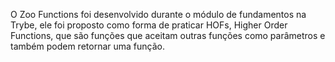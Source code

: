O Zoo Functions foi desenvolvido durante o módulo de fundamentos na Trybe, ele foi proposto como forma de praticar HOFs, Higher Order Functions, que são funções que aceitam outras funções como parâmetros e também podem retornar uma função.
